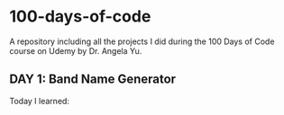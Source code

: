 # 100-days-of-code

A repository including all the projects I did during the 100 Days of Code course on Udemy by Dr. Angela Yu.

## DAY 1: Band Name Generator
Today I learned: 
